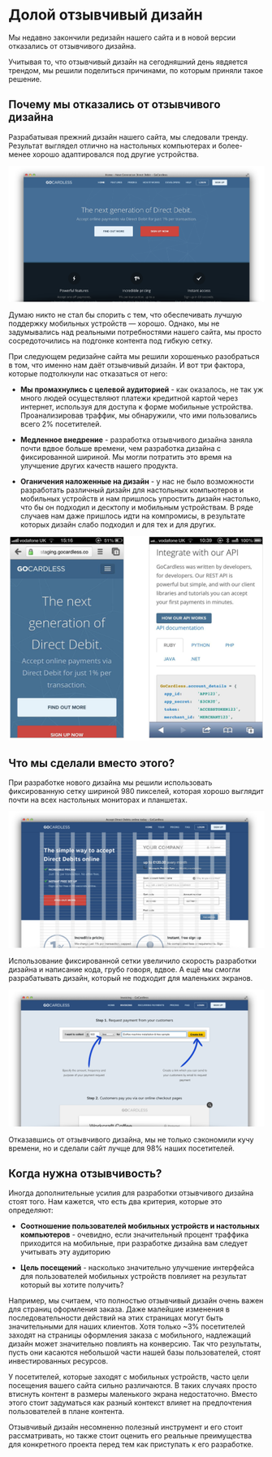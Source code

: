 # Долой отзывчивый дизайн

Мы недавно закончили редизайн нашего сайта и в новой версии отказались от
отзывчивого дизайна.

Учитывая то, что отзывчивый дизайн на сегодняшний день явдяется трендом, мы
решили поделиться причинами, по которым приняли такое решение.

## Почему мы отказались от отзывчивого дизайна

Разрабатывая прежний дизайн нашего сайта, мы следовали тренду. Результат
выглядел отлично на настольных компьютерах и более-менее хорошо адаптировался
под другие устройства.

![Старая главная страница][Старый дизайн главной страницы]

Думаю никто не стал бы спорить с тем, что обеспечивать лучшую поддержку
мобильных устройств — хорошо. Однако, мы не задумывались над реальными
потребностями нашего сайта, мы просто сосредоточились на подгонке контента под
гибкую сетку.

При следующем редизайне сайта мы решили хорошенько разобраться в том, что именно
нам даёт отзывчивый дизайн. И вот три фактора, которые подтолкнули нас
отказаться от него:

* **Мы промахнулись с целевой аудиторией** - как оказалось, не так уж много
людей осуществляют платежи кредитной картой через интернет, используя для
доступа к форме мобильные устройства. Проанализировав траффик, мы обнаружили,
что ими пользовались всего 2% посетителей.

* **Медленное внедрение** - разработка отзывчивого дизайна заняла почти вдвое
больше времени, чем разработка дизайна с фиксированной шириной. Мы могли
потратить это время на улучшение других качеств нашего продукта.

* **Оганичения наложенные на дизайн** - у нас не было возможности разработать
различный дизайн для настольных компьютеров и мобильных устройств и нам
пришлось упростить дизайн настолько, что бы он подходил и десктопу и мобильным
устройствам. В ряде случаев нам даже пришлось идти на компромисы, в результате
которых дизайн слабо подходил и для тех и для других.

![Версия для мобильных][Примеры старого дизайна на мобильных устройствах]

## Что мы сделали вместо этого?

При разработке нового дизайна мы решили использовать фиксированную сетку шириной
980 пикселей, которая хорошо выглядит почти на всех настольных мониторах и планшетах.

![Сетка][При разработке нового дизайна мы решили использовать фиксированную сетку шириной 980 пикселей]

Использование фиксированной сетки увеличило скорость разработки дизайна и
написание кода, грубо говоря, вдвое. А ещё мы смогли разрабатывать дизайн,
который не подходит для маленьких экранов.

![Страница «Invoicing»][Новый дизайн страницы «Invoicing»]

Отказавшись от отзывчивого дизайна, мы не только сэкономили кучу времени, но
и сделали сайт лучще для 98% наших посетителей.

## Когда нужна отзывчивость?

Иногда дополнительные усилия для разработки отзывчивого дизайна стоят того.
Нам кажется, что есть два критерия, которые это определяют:

* **Соотношение пользователей мобильных устройств и настольных компьютеров** -
очевидно, если значительный процент траффика приходится на мобильные, при
разработке дизайна вам следует учитывать эту аудиторию

* **Цель посещений** - насколько значительно улучшение интерфейса для
пользователей мобильных устройств повлияет на результат который вы хотите получить?

Например, мы считаем, что полностью отзывчивый дизайн очень важен для страниц
оформления заказа. Даже малейшие изменения в последовательности действий на этих
страницах могут быть значительными для наших клиентов. Хотя только ~3%
посетителей заходят на страницы оформления заказа с мобильного, надлежащий
дизайн может значительно повлиять на конверсию. Так что результаты, пусть они
касаются небольшой части нашей базы пользователей, стоят инвестированных
ресурсов.

У посетителей, которые заходят с мобильных устройств, часто цели посещения
вашего сайта сильно различаются. В таких случаях просто втиснуть контент в
размеры маленького экрана недостаточно. Вместо этого стоит задуматься как разный
контекст влияет на предпочтения пользователей в плане контента.

Отзывчивый дизайн несомненно полезный инструмент и его стоит рассматривать, но
также стоит оценить его реальные преимущества для конкретного проекта перед тем
как приступать к его разработке.

[Старый дизайн главной страницы]: img/unresponsive-design1%402x.png?raw=true&amp;repo=unresponsive-design
[Примеры старого дизайна на мобильных устройствах]: img/unresponsive-design2%402x.png?raw=true&amp;repo=unresponsive-design
[При разработке нового дизайна мы решили использовать фиксированную сетку шириной 980 пикселей]: img/unresponsive-design3%402x.png?raw=true&amp;repo=unresponsive-design
[Новый дизайн страницы «Invoicing»]: img/unresponsive-design4%402x.png?raw=true&amp;repo=unresponsive-design